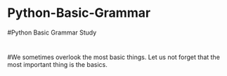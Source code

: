 # Python-Basic-Grammar
#Python Basic Grammar Study
#
#We sometimes overlook the most basic things. Let us not forget that the most important thing is the basics.
